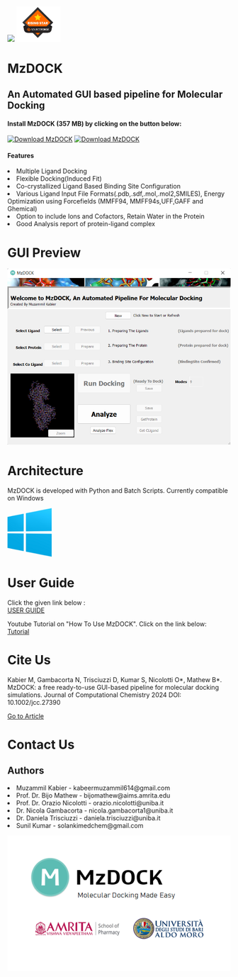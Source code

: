 <p align="left" width="100%">
    <img src="Img/icon.ico" width="100">
    <img src="Img/esr.png" width="100">
</p>

    






# MzDOCK
<h2> An Automated GUI based pipeline for Molecular Docking </h2>
<h4> Install MzDOCK (357 MB) by clicking on the button below: </h4>
<a href="https://sourceforge.net/projects/mzdock/files/latest/download"><img alt="Download MzDOCK" src="https://a.fsdn.com/con/app/sf-download-button" width=276 height=48 srcset="https://a.fsdn.com/con/app/sf-download-button?button_size=2x 2x"></a>
<a href="https://sourceforge.net/projects/mzdock/files/latest/download"><img alt="Download MzDOCK" src="https://img.shields.io/sourceforge/dt/mzdock.svg" ></a>
<h4>Features</h4>
 <li>Multiple Ligand Docking</li>
 <li>Flexible Docking(Induced Fit)</li>
 <li>Co-crystallized Ligand Based Binding Site Configuration</li>
 <li>Various Ligand Input File Formats(.pdb,.sdf,.mol,.mol2,SMILES), Energy Optimization using Forcefields (MMFF94, MMFF94s,UFF,GAFF and Ghemical)</li>
 <li>Option to include Ions and Cofactors, Retain Water in the Protein</li>
 <li>Good Analysis report of protein-ligand complex</li>

# GUI Preview

<p align="left" >
    <img src="Img/damnson.png" >
</p>

# Architecture

<p>MzDOCK is developed with Python and Batch Scripts. Currently compatible on Windows </p>
<p align="left" width="100" >
    <img src="Img/win.png" width= "100" >
</p>

# User Guide
<p>Click the given link below :<br><a href="USER GUIDE/Manual.pdf"> USER GUIDE </a></p>


<p>Youtube Tutorial on "How To Use MzDOCK". Click on the link below:<br><a href="https://youtu.be/4iwza_4BiKc?si=vQ4HCPgz96av54Ls"> Tutorial </a>
</p>


# Cite Us
<p>Kabier M, Gambacorta N, Trisciuzzi D, Kumar S, Nicolotti O*, Mathew B*. MzDOCK: a free ready-to-use GUI-based pipeline for molecular docking simulations. Journal of Computational Chemistry 2024  DOI: 10.1002/jcc.27390</p>
<a href="https://onlinelibrary.wiley.com/doi/full/10.1002/jcc.27390"> Go to Article </a>

# Contact Us

<h2>Authors</h2>
<li>Muzammil Kabier - kabeermuzammil614@gmail.com </li>
<li>Prof. Dr. Bijo Mathew - bijomathew@aims.amrita.edu </li>
<li>Prof. Dr. Orazio Nicolotti - orazio.nicolotti@uniba.it </li>
<li>Dr. Nicola Gambacorta - nicola.gambacorta1@uniba.it </li>
<li>Dr. Daniela Trisciuzzi - daniela.trisciuzzi@uniba.it</li>
<li>Sunil Kumar - solankimedchem@gmail.com</li>

<p align="left" width="100" >
    <img src="Img/promo.png">
</p>




 
